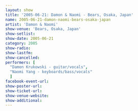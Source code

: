```yaml
---
layout: show
title: '2005-06-21: Damon & Naomi - Bears, Osaka, Japan'
name: 2005-06-21-damon-naomi-bears-osaka-japan
artist: 'Damon & Naomi'
show-venue: 'Bears, Osaka, Japan'
show-setlist: 
show-date: 2005-06-21
category: 2005
show-radio: 
show-lastfm: 
show-cancelled: 
performers: [
  "Damon Krukowski - guitar/vocals",
  "Naomi Yang - keyboards/bass/vocals"
  ]
facebook-event-url: 
show-poster-url: 
show-ticket-url: 
show-venue-website: 
show-additional: 
---
```


